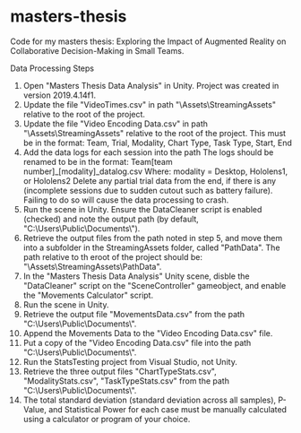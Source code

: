 # masters-thesis
Code for my masters thesis: Exploring the Impact of Augmented Reality on Collaborative Decision-Making in Small Teams.

Data Processing Steps
1. Open "Masters Thesis Data Analysis" in Unity. Project was created in version 2019.4.14f1.
2. Update the file "VideoTimes.csv" in path "\Assets\StreamingAssets" relative to the root of the project.
3. Update the file "Video Encoding Data.csv" in path "\Assets\StreamingAssets" relative to the root of the project.
    This must be in the format: Team, Trial,	Modality,	Chart Type,	Task Type,	Start,	End
4. Add the data logs for each session into the path
    The logs should be renamed to be in the format: Team[team number]_[modality]_datalog.csv
      Where:
      modality = Desktop, Hololens1, or Hololens2
    Delete any partial trial data from the end, if there is any (incomplete sessions due to sudden cutout such as battery failure). Failing to do so will cause the data processing to crash.
5. Run the scene in Unity. Ensure the DataCleaner script is enabled (checked) and note the output path (by default, "C:\\Users\\Public\\Documents\\").
6. Retrieve the output files from the path noted in step 5, and move them into a subfolder in the StreamingAssets folder, called "PathData". The path relative to th eroot of the project should be: "\Assets\StreamingAssets\PathData\".
7. In the "Masters Thesis Data Analysis" Unity scene, disble the "DataCleaner" script on the "SceneController" gameobject, and enable the "Movements Calculator" script.
8. Run the scene in Unity.
9. Retrieve the output file "MovementsData.csv" from the path "C:\\Users\\Public\\Documents\\".
10. Append the Movements Data to the "Video Encoding Data.csv" file.
11. Put a copy of the "Video Encoding Data.csv" file into the path "C:\\Users\\Public\\Documents\\".
12. Run the StatsTesting project from Visual Studio, not Unity.
13. Retrieve the three output files "ChartTypeStats.csv", "ModalityStats.csv", "TaskTypeStats.csv" from the path "C:\\Users\\Public\\Documents\\".
14. The total standard deviation (standard deviation across all samples), P-Value, and Statistical Power for each case must be manually calculated using a calculator or program of your choice.
